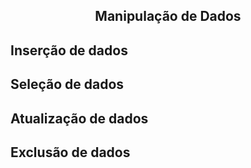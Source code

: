 ## <center>Manipulação de Dados</center>

## Inserção de dados 
## Seleção de dados
## Atualização de dados
## Exclusão de dados 
